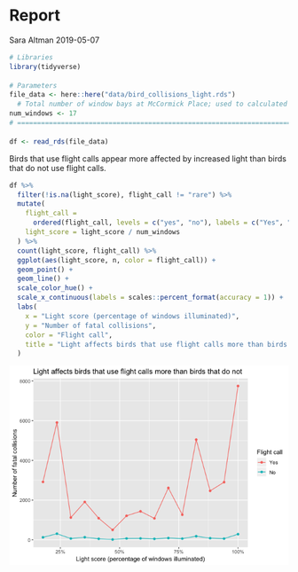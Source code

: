Report
================
Sara Altman
2019-05-07

``` r
# Libraries
library(tidyverse)

# Parameters
file_data <- here::here("data/bird_collisions_light.rds")
  # Total number of window bays at McCormick Place; used to calculated light_score
num_windows <- 17
# ==============================================================================

df <- read_rds(file_data)
```

Birds that use flight calls appear more affected by increased light than
birds that do not use flight calls.

``` r
df %>% 
  filter(!is.na(light_score), flight_call != "rare") %>% 
  mutate(
    flight_call = 
      ordered(flight_call, levels = c("yes", "no"), labels = c("Yes", "No")),
    light_score = light_score / num_windows
  ) %>% 
  count(light_score, flight_call) %>% 
  ggplot(aes(light_score, n, color = flight_call)) +
  geom_point() +
  geom_line() +
  scale_color_hue() +
  scale_x_continuous(labels = scales::percent_format(accuracy = 1)) +
  labs(
    x = "Light score (percentage of windows illuminated)",
    y = "Number of fatal collisions",
    color = "Flight call",
    title = "Light affects birds that use flight calls more than birds that do not"
  )
```

![](report_files/figure-gfm/unnamed-chunk-2-1.png)<!-- -->

